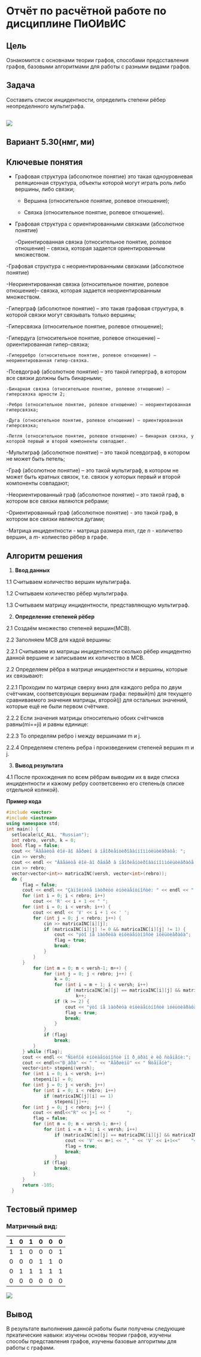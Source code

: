 # Отчёт по расчётной работе по дисциплине ПиОИвИС


## Цель

Ознакомится с основнами теории графов, способами предсставления графов, базовыми алгоритмами для работы с разными видами графов.


## Задача

Составить список инцидентности, определить степени рёбер неопределнного мультиграфа.


## ![](./image/Снимок%20экрана%202024-12-16%20215136.png)


## Вариант 5.30(нмг, ми)


## Ключевые понятия 

- Графовая структура (абсолютное понятие)  это такая одноуровневая реляционная структура, объекты которой могут играть роль либо вершины, либо связки;

  - Вершина (относительное понятие, ролевое отношение);

  -  Связка (относительное понятие, ролевое отношение).

- Графовая структура с ориентированными связками (абсолютное понятие)

  -Ориентированная связка (относительное понятие, ролевое отношение) – связка, которая задается ориентированным множеством.

-Графовая структура с неориентированными связками (абсолютное понятие)

   -Неориентированная связка (относительное понятие, ролевое отношение)– связка, которая задается неориентированным множеством.

-Гиперграф (абсолютное понятие) – это такая графовая структура, в которой связки могут связывать только вершины;

  -Гиперсвязка (относительное понятие, ролевое отношение);

   -Гипердуга (относительное понятие, ролевое отношение) – ориентированная гипер-связка;

    -Гиперребро (относительное понятие, ролевое отношение) – неориентированная гипер-связка.

-Псевдограф (абсолютное понятие) – это такой гиперграф, в котором все связки должны быть бинарными;

    -Бинарная связка (относительное понятие, ролевое отношение) – гиперсвязка арности 2;

    -Ребро (относительное понятие, ролевое отношение) – неориентированная гиперсвязка;

    -Дуга (относительное понятие, ролевое отношение) – ориентированная гиперсвязка;

    -Петля (относительное понятие, ролевое отношение) – бинарная связка, у которой первый и второй компоненты совпадают.

-Мультиграф (абсолютное понятие) – это такой псевдограф, в котором не может быть петель;

-Граф (абсолютное понятие) – это такой мультиграф, в котором не может быть кратных связок, т.е. связок у которых первый и второй компоненты совпадают;

-Неориентированный граф (абсолютное понятие) – это такой граф, в котором все связки являются ребрами;

-Ориентированный граф (абсолютное понятие) - это такой граф, в котором все связки являются дугами;

-Матрица инцидентности - матрица размера _mxn_, где _n_ - количетво вершин, а _m_- колиество рёбер в графе.


## Алгоритм решения
  1. **Ввод данных**

 1.1 Считываем количество вершин мультиграфа.

 1.2 Считываем количество рёбер мультиграфа.

 1.3 Считываем матрицу инцидентности, представляющую мультиграф.

  2. **Определение степеней рёбер**

2.1 Создаём множество степеней вершин(МСВ).

2.2 Заполняем МСВ для кадой вершины:

2.2.1 Считываем из матрицы инцидентности сколько рёбер инцидентно данной вершине и записываем их количество в МСВ.

2.2 Определяем рёбра в матрице инцидентности и вершины, которые их связывают:

2.2.1 Проходим по матрице сверху вниз для каждого ребра по двум счётчикам, соответсвующих вершинам графа: первый(m) для текущего сравниваемого значения матрицы, второй(j) для остальных значений, которые ещё не были первом счётчике.

2.2.2 Если значения матрицы относительно обоих счётчиков равны(mi==ji) и равны единице:

2.2.3 То определям ребро i между вершинами m и j.

2.2.4 Определяем степень ребра i произведением степеней вершин m и j.


  3. **Вывод результата**

4.1 После прохождения по всем рёбрам выводим их в виде списка инцидентности и кажому ребру соответсвенно его степень(в списке отдельной колнкой).

**Пример кода**

  ```c++
  #include <vector>
  #include <iostream>
  using namespace std;
  int main() {
	setlocale(LC_ALL, "Russian");
	int rebro, versh, k = 0;
	bool flag = false;
	cout << "Ââåäèòå êîë-âî âåðøèí â íåîðèåíòèðîâàííîììóëüòèãðàôå: ";
	cin >> versh;
	cout << endl << "Ââåäèòå êîë-âî ðåáåð â íåîðèåíòèðîâàííîììóëüòèãðàôå: ";
	cin >> rebro;
	vector<vector<int>> matricaINC(versh, vector<int>(rebro));
	do {
		flag = false;
		cout << endl << "Çàïîëíèòå ìàòðèöó èíöèäåíòíîñòè: " << endl << "   ";
		for (int i = 0; i < rebro; i++)
			cout << 'R' << i + 1 << " ";
		for (int i = 0; i < versh; i++) {
			cout << endl << 'V' << i + 1 << ' ';
			for (int j = 0; j < rebro; j++) {
				cin >> matricaINC[i][j];
				if (matricaINC[i][j] != 0 && matricaINC[i][j] != 1) {
					cout << "ýòî íå ìàòðèöà èíöèäåíòíîñòè ìóëüòèãðàôà";
					flag = true;
					break;
				}
			}
		}
			for (int m = 0; m < versh-1; m++) {
				for (int j = 0; j < rebro; j++) {
					k = 0;
					for (int i = m + 1; i < versh; i++)
						if (matricaINC[m][j] == matricaINC[i][j] && matricaINC[m][j] == 1)
							k++;
					if (k >= 2) {
						cout << "ýòî íå ìàòðèöà èíöèäåíòíîñòè ìóëüòèãðàôà";
						flag = true;
						break;
					}
				}
				if (flag)
					break;
			}
		} while (flag);
		cout << endl << "Ñïèñîê èíöèäåíòíîñòè ïî ð¸áðàì è èõ ñòåïåíè:";
		cout << endl<<"Ð¸áðà" << " " << "Âåðøèíû" << " Ñòåïåíè";
		vector<int> stepeni(versh);
		for (int i = 0; i < versh; i++)
			stepeni[i] = 0;
		for (int j = 0; j < versh; j++)
			for (int i = 0; i < rebro; i++)
				if (matricaINC[j][i] == 1)
					stepeni[j]++;
		for (int j = 0; j < rebro; j++) {
			cout << endl<<"R" << j+1 << "      ";
			flag = false;
			for (int m = 0; m < versh-1; m++) {
				for (int i = m + 1; i < versh; i++)
					if (matricaINC[m][j] == matricaINC[i][j] && matricaINC[m][j] == 1) {
						cout << 'V' << m+1 << ", " << 'V' << i+1<<"	   "<<stepeni[m] * stepeni[i];
						flag = true;
						break;
					}
				if (flag)
					break;
			}
		}
		return -105;
	}
  ```

## Тестовый пример
### Матричный вид:


|1  |0  |1  |0  |0  |0  |
|---|---|---|---|---|---|
|1  |1  |0  |0  |0  |1  |
|0  |0  |0  |1  |1  |0  |
|0  |1  |1  |1  |1  |1  |
|0  |0  |0  |0  |0  |0  |


![](./image/Снимок%20экрана%202024-12-17%20181756.png)


## Вывод
В результате выполнения данной работы были получены следующие пркатические навыки: изучены основы теории графов, изучены способы представления графов, изучены базовые алгоритмы для работы с графами.

